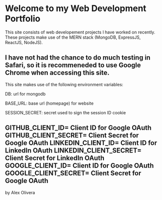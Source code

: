 Welcome to my Web Development Portfolio
=================

This site consists of web developement projects I have worked on recently. These projects make use of the MERN stack (MongoDB, ExpressJS, ReactJS, NodeJS).

I have not had the chance to do much testing in Safari, so it is recommeneded to use Google Chrome when accessing this site.
------------

This site makes use of the following environment variables:

DB: url for mongodb

BASE_URL: base url (homepage) for website

SESSION_SECRET: secret used to sign the session ID cookie

GITHUB_CLIENT_ID= Client ID for Google OAuth
GITHUB_CLIENT_SECRET= Client Secret for Google OAuth
LINKEDIN_CLIENT_ID= Client ID for LinkedIn OAuth
LINKEDIN_CLIENT_SECRET= Client Secret for LinkedIn OAuth
GOOGLE_CLIENT_ID= Client ID for Google OAuth
GOOGLE_CLIENT_SECRET= Client Secret for Google OAuth
-------------------

by Alex Olivera
